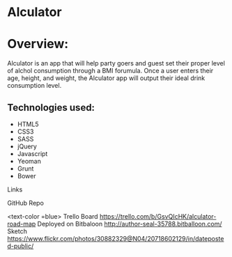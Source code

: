 # Alculator

<h1>Overview:</h1>
Alculator is an app that will help party goers and guest set their proper level of alchol consumption through a BMI forumula. Once a user enters their age, height, and weight, the Alculator app will output their ideal drink consumption level.  


<h2> Technologies used: </h2>
 <ul>
<li>HTML5 </li> 
<li>CSS3</li>
<li>SASS</li>
<li>jQuery</li> 
<li>Javascript</li>
<li>Yeoman</li>
<li>Grunt</li>
<li>Bower</li>
  </ul>

  
</h2>
Links

GitHub Repo

<text-color =blue> Trello Board
https://trello.com/b/GsvQIcHK/alculator-road-map
Deployed on Bitbaloon
http://author-seal-35788.bitballoon.com/
Sketch
https://www.flickr.com/photos/30882329@N04/20718602129/in/dateposted-public/
